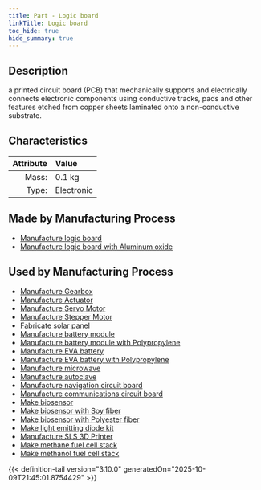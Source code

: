 ```yaml
---
title: Part - Logic board
linkTitle: Logic board
toc_hide: true
hide_summary: true
---
```

<!-- This is generated by the MarsSim HelpGenertor, do not edit. -->

## Description
a printed circuit board (PCB) that&#10;&#9;&#9;mechanically supports and electrically connects electronic components&#10;&#9;&#9;using conductive tracks, pads and other features etched from copper&#10;&#9;&#9;sheets laminated onto a non-conductive substrate.

## Characteristics

| Attribute      | Value |
|--------:|:------|
|Mass:|0.1 kg|
|Type:|Electronic|

## Made by Manufacturing Process

- [Manufacture logic board](/docs/definitions/process/manufacture-logic-board)
- [Manufacture logic board with Aluminum oxide](/docs/definitions/process/manufacture-logic-board-with-aluminum-oxide)

## Used by Manufacturing Process

- [Manufacture Gearbox](/docs/definitions/process/manufacture-gearbox)
- [Manufacture Actuator](/docs/definitions/process/manufacture-actuator)
- [Manufacture Servo Motor](/docs/definitions/process/manufacture-servo-motor)
- [Manufacture Stepper Motor](/docs/definitions/process/manufacture-stepper-motor)
- [Fabricate solar panel](/docs/definitions/process/fabricate-solar-panel)
- [Manufacture battery module](/docs/definitions/process/manufacture-battery-module)
- [Manufacture battery module with Polypropylene](/docs/definitions/process/manufacture-battery-module-with-polypropylene)
- [Manufacture EVA battery](/docs/definitions/process/manufacture-eva-battery)
- [Manufacture EVA battery with Polypropylene](/docs/definitions/process/manufacture-eva-battery-with-polypropylene)
- [Manufacture microwave](/docs/definitions/process/manufacture-microwave)
- [Manufacture autoclave](/docs/definitions/process/manufacture-autoclave)
- [Manufacture navigation circuit board](/docs/definitions/process/manufacture-navigation-circuit-board)
- [Manufacture communications circuit board](/docs/definitions/process/manufacture-communications-circuit-board)
- [Make biosensor](/docs/definitions/process/make-biosensor)
- [Make biosensor with Soy fiber](/docs/definitions/process/make-biosensor-with-soy-fiber)
- [Make biosensor with Polyester fiber](/docs/definitions/process/make-biosensor-with-polyester-fiber)
- [Make light emitting diode kit](/docs/definitions/process/make-light-emitting-diode-kit)
- [Manufacture SLS 3D Printer](/docs/definitions/process/manufacture-sls-3d-printer)
- [Make methane fuel cell stack](/docs/definitions/process/make-methane-fuel-cell-stack)
- [Make methanol fuel cell stack](/docs/definitions/process/make-methanol-fuel-cell-stack)



{{< definition-tail version="3.10.0" generatedOn="2025-10-09T21:45:01.8754429" >}}



